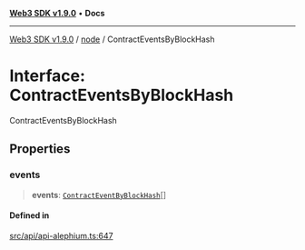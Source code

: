 [**Web3 SDK v1.9.0**](../../../README.md) • **Docs**

***

[Web3 SDK v1.9.0](../../../globals.md) / [node](../README.md) / ContractEventsByBlockHash

# Interface: ContractEventsByBlockHash

ContractEventsByBlockHash

## Properties

### events

> **events**: [`ContractEventByBlockHash`](ContractEventByBlockHash.md)[]

#### Defined in

[src/api/api-alephium.ts:647](https://github.com/Mystic-Nayy/alephium-web3/blob/c1afd789a197ce5fe21f08c2965942090157c33d/packages/web3/src/api/api-alephium.ts#L647)
